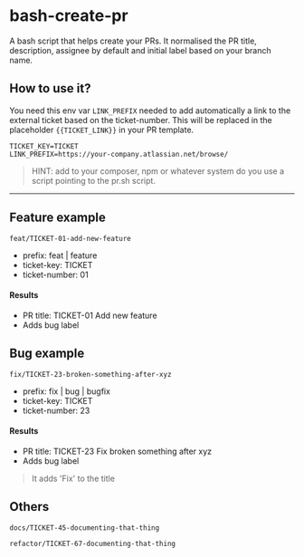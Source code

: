 # bash-create-pr

A bash script that helps create your PRs.
It normalised the PR title, description, assignee by default and initial label based on your branch name.

## How to use it?

You need this env var `LINK_PREFIX` needed to add automatically a link to the external ticket based on the ticket-number.
This will be replaced in the placeholder `{{TICKET_LINK}}` in your PR template. 

```env
TICKET_KEY=TICKET
LINK_PREFIX=https://your-company.atlassian.net/browse/
```

> HINT: add to your composer, npm or whatever system do you use a script pointing to the pr.sh script. 

---

## Feature example

```
feat/TICKET-01-add-new-feature
```

- prefix: feat | feature
- ticket-key: TICKET
- ticket-number: 01

#### Results

- PR title: TICKET-01 Add new feature
- Adds bug label

## Bug example

```
fix/TICKET-23-broken-something-after-xyz
```

- prefix: fix | bug | bugfix
- ticket-key: TICKET
- ticket-number: 23

#### Results

- PR title: TICKET-23 Fix broken something after xyz
- Adds bug label

> It adds 'Fix' to the title

## Others

```
docs/TICKET-45-documenting-that-thing
```

```
refactor/TICKET-67-documenting-that-thing
```